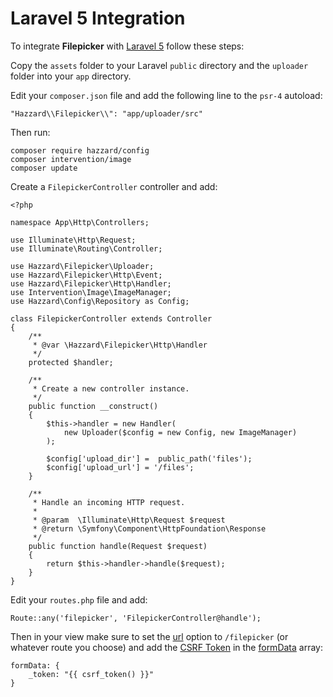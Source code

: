 # Laravel 5 Integration

To integrate __Filepicker__ with [Laravel 5](http://laravel.com/) follow these steps:

Copy the `assets` folder to your Laravel `public` directory and the `uploader` folder into your `app` directory.

Edit your `composer.json` file and add the following line to the `psr-4` autoload:

	"Hazzard\\Filepicker\\": "app/uploader/src"

Then run:

	composer require hazzard/config
	composer intervention/image
	composer update

Create a `FilepickerController` controller and add:

	<?php

	namespace App\Http\Controllers;

	use Illuminate\Http\Request;
	use Illuminate\Routing\Controller;

	use Hazzard\Filepicker\Uploader;
	use Hazzard\Filepicker\Http\Event;
	use Hazzard\Filepicker\Http\Handler;
	use Intervention\Image\ImageManager;
	use Hazzard\Config\Repository as Config;

	class FilepickerController extends Controller
	{
		/**
		 * @var \Hazzard\Filepicker\Http\Handler
		 */
		protected $handler;

		/**
		 * Create a new controller instance.
		 */
		public function __construct()
		{
			$this->handler = new Handler(
				new Uploader($config = new Config, new ImageManager)
			);

			$config['upload_dir'] =  public_path('files');
			$config['upload_url'] = '/files';
		}

		/**
		 * Handle an incoming HTTP request.
		 *
		 * @param  \Illuminate\Http\Request $request
		 * @return \Symfony\Component\HttpFoundation\Response
		 */
		public function handle(Request $request)
		{
			return $this->handler->handle($request);
		}
	}

Edit your `routes.php` file and add: 

	Route::any('filepicker', 'FilepickerController@handle');

Then in your view make sure to set the [url](configjs.md#url) option to `/filepicker` (or whatever route you choose) and add the [CSRF Token](http://laravel.com/docs/master/routing#csrf-protection) in the [formData](configjs.md#formData) array:

	formData: {
		_token: "{{ csrf_token() }}"
	}
